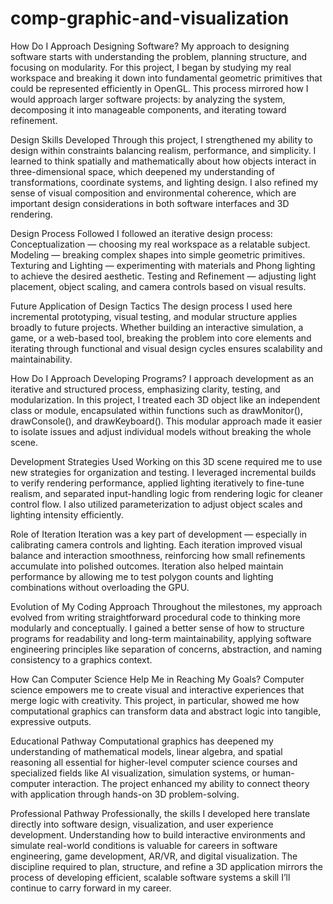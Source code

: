 # comp-graphic-and-visualization
How Do I Approach Designing Software?
My approach to designing software starts with understanding the problem, planning structure, and focusing on modularity. For this project, I began by studying my real workspace and breaking it down into fundamental geometric primitives that could be represented efficiently in OpenGL. This process mirrored how I would approach larger software projects: by analyzing the system, decomposing it into manageable components, and iterating toward refinement.

Design Skills Developed
Through this project, I strengthened my ability to design within constraints balancing realism, performance, and simplicity. I learned to think spatially and mathematically about how objects interact in three-dimensional space, which deepened my understanding of transformations, coordinate systems, and lighting design. I also refined my sense of visual composition and environmental coherence, which are important design considerations in both software interfaces and 3D rendering.

Design Process Followed
I followed an iterative design process:
Conceptualization — choosing my real workspace as a relatable subject.
Modeling — breaking complex shapes into simple geometric primitives.
Texturing and Lighting — experimenting with materials and Phong lighting to achieve the desired aesthetic.
Testing and Refinement — adjusting light placement, object scaling, and camera controls based on visual results.

Future Application of Design Tactics
The design process I used here incremental prototyping, visual testing, and modular structure applies broadly to future projects. Whether building an interactive simulation, a game, or a web-based tool, breaking the problem into core elements and iterating through functional and visual design cycles ensures scalability and maintainability.

How Do I Approach Developing Programs?
I approach development as an iterative and structured process, emphasizing clarity, testing, and modularization. In this project, I treated each 3D object like an independent class or module, encapsulated within functions such as drawMonitor(), drawConsole(), and drawKeyboard(). This modular approach made it easier to isolate issues and adjust individual models without breaking the whole scene.

Development Strategies Used
Working on this 3D scene required me to use new strategies for organization and testing. I leveraged incremental builds to verify rendering performance, applied lighting iteratively to fine-tune realism, and separated input-handling logic from rendering logic for cleaner control flow. I also utilized parameterization to adjust object scales and lighting intensity efficiently.

Role of Iteration
Iteration was a key part of development — especially in calibrating camera controls and lighting. Each iteration improved visual balance and interaction smoothness, reinforcing how small refinements accumulate into polished outcomes. Iteration also helped maintain performance by allowing me to test polygon counts and lighting combinations without overloading the GPU.

Evolution of My Coding Approach
Throughout the milestones, my approach evolved from writing straightforward procedural code to thinking more modularly and conceptually. I gained a better sense of how to structure programs for readability and long-term maintainability, applying software engineering principles like separation of concerns, abstraction, and naming consistency to a graphics context.

How Can Computer Science Help Me in Reaching My Goals?
Computer science empowers me to create visual and interactive experiences that merge logic with creativity. This project, in particular, showed me how computational graphics can transform data and abstract logic into tangible, expressive outputs.

Educational Pathway
Computational graphics has deepened my understanding of mathematical models, linear algebra, and spatial reasoning all essential for higher-level computer science courses and specialized fields like AI visualization, simulation systems, or human-computer interaction. The project enhanced my ability to connect theory with application through hands-on 3D problem-solving.

Professional Pathway
Professionally, the skills I developed here translate directly into software design, visualization, and user experience development. Understanding how to build interactive environments and simulate real-world conditions is valuable for careers in software engineering, game development, AR/VR, and digital visualization. The discipline required to plan, structure, and refine a 3D application mirrors the process of developing efficient, scalable software systems a skill I’ll continue to carry forward in my career.
